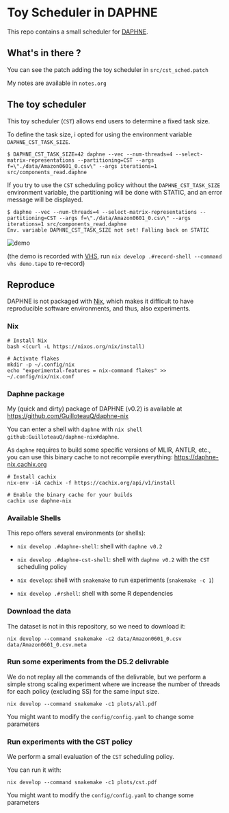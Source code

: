 # Toy Scheduler in DAPHNE

This repo contains a small scheduler for [DAPHNE](https://github.com/daphne-eu/daphne).

## What's in there ?

You can see the patch adding the toy scheduler in `src/cst_sched.patch` 

My notes are available in `notes.org`

## The toy scheduler

This toy scheduler (`CST`) allows end users to determine a fixed task size.

To define the task size, i opted for using the environment variable `DAPHNE_CST_TASK_SIZE`.

```
$ DAPHNE_CST_TASK_SIZE=42 daphne --vec --num-threads=4 --select-matrix-representations --partitioning=CST --args f=\"./data/Amazon0601_0.csv\" --args iterations=1 src/components_read.daphne
```

If you try to use the `CST` scheduling policy without the `DAPHNE_CST_TASK_SIZE` environment variable, the partitioning will be done with STATIC, and an error message will be displayed. 

```
$ daphne --vec --num-threads=4 --select-matrix-representations --partitioning=CST --args f=\"./data/Amazon0601_0.csv\" --args iterations=1 src/components_read.daphne
Env. variable DAPHNE_CST_TASK_SIZE not set! Falling back on STATIC
```

![demo](./demo.gif)

(the demo is recorded with [VHS](https://github.com/charmbracelet/vhs), run `nix develop .#record-shell --command vhs demo.tape` to re-record)

## Reproduce

DAPHNE is not packaged with [Nix](https://nixos.org), which makes it difficult to have reproducible software environments, and thus, also experiments.

### Nix

```
# Install Nix
bash <(curl -L https://nixos.org/nix/install)

# Activate flakes
mkdir -p ~/.config/nix
echo "experimental-features = nix-command flakes" >> ~/.config/nix/nix.conf
```

### Daphne package

My (quick and dirty) package of DAPHNE (v0.2) is available at https://github.com/GuilloteauQ/daphne-nix

You can enter a shell with `daphne` with `nix shell github:GuilloteauQ/daphne-nix#daphne`.

As `daphne` requires to build some specific versions of MLIR, ANTLR, etc., you can use this binary cache to not recompile everything: https://daphne-nix.cachix.org

```
# Install cachix
nix-env -iA cachix -f https://cachix.org/api/v1/install

# Enable the binary cache for your builds
cachix use daphne-nix
```

### Available Shells

This repo offers several environments (or shells):

- `nix develop .#daphne-shell`: shell with `daphne v0.2`

- `nix develop .#daphne-cst-shell`: shell with `daphne v0.2` with the `CST` scheduling policy

- `nix develop`: shell with `snakemake` to run experiments (`snakemake -c 1`)

- `nix develop .#rshell`: shell with some R dependencies

### Download the data

The dataset is not in this repository, so we need to download it:

```
nix develop --command snakemake -c2 data/Amazon0601_0.csv data/Amazon0601_0.csv.meta
```

### Run some experiments from the D5.2 delivrable

We do not replay all the commands of the delivrable, but we perform a simple strong scaling experiment where we increase the number of threads for each policy (excluding SS) for the same input size.

```
nix develop --command snakemake -c1 plots/all.pdf
```

You might want to modify the `config/config.yaml` to change some parameters

### Run experiments with the CST policy

We perform a small evaluation of the `CST` scheduling policy.

You can run it with:

```
nix develop --command snakemake -c1 plots/cst.pdf
```

You might want to modify the `config/config.yaml` to change some parameters
